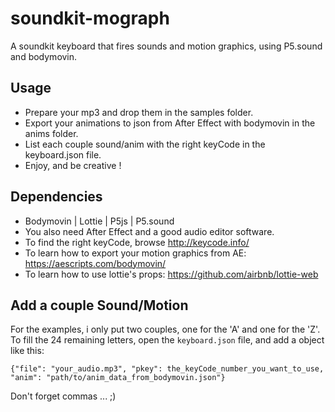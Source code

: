# soundkit-mograph

A soundkit keyboard that fires sounds and motion graphics, using P5.sound and bodymovin.

## Usage

* Prepare your mp3 and drop them in the samples folder.
* Export your animations to json from After Effect with bodymovin in the anims folder.
* List each couple sound/anim with the right keyCode in the keyboard.json file.
* Enjoy, and be creative !

## Dependencies

* Bodymovin | Lottie | P5js | P5.sound
* You also need After Effect and a good audio editor software.
* To find the right keyCode, browse http://keycode.info/
* To learn how to export your motion graphics from AE: https://aescripts.com/bodymovin/
* To learn how to use lottie's props: https://github.com/airbnb/lottie-web

## Add a couple Sound/Motion
For the examples, i only put two couples, one for the 'A' and one for the 'Z'.
To fill the 24 remaining letters, open the `keyboard.json` file, and add a object like this:

```
{"file": "your_audio.mp3", "pkey": the_keyCode_number_you_want_to_use, "anim": "path/to/anim_data_from_bodymovin.json"}
```
Don't forget commas ... ;)
